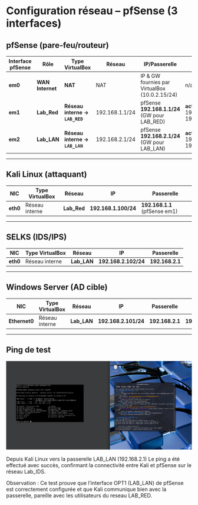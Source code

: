 # Configuration réseau – pfSense (3 interfaces)

## pfSense (pare‑feu/routeur)

| Interface pfSense | Rôle | Type VirtualBox | Réseau | IP/Passerelle | DHCP |
|---|---|---|---|---|---|
| **em0** | **WAN Internet** | **NAT** | NAT | IP & GW fournies par VirtualBox (10.0.2.15/24) | n/a |
| **em1** | **Lab_Red** | **Réseau interne → `LAB_RED`** | 192.168.1.1/24 | pfSense **192.168.1.1/24** (GW pour LAB_RED) | **activé** ( 192.168.1.100–199 ) |
| **em2** | **Lab_LAN** | **Réseau interne → `LAB_LAN`** | 192.168.2.1/24  | pfSense **192.168.2.1/24** (GW pour LAB_LAN) | **activé** ( 192.168.2.100–199 ) |



---

## Kali Linux (attaquant)

| NIC | Type VirtualBox | Réseau | IP | Passerelle |
|---|---|---|---|---|
| **eth0** | Réseau interne | **Lab_Red** |  **192.168.1.100/24** | **192.168.1.1** (pfSense em1) |

---

## SELKS (IDS/IPS)

| NIC | Type VirtualBox | Réseau | IP | Passerelle |
|---|---|---|---|---|
| **eth0** | Réseau interne | **Lab_LAN** | **192.168.2.102/24** | **192.168.2.1** |


---

## Windows Server (AD cible)

| NIC | Type VirtualBox | Réseau | IP | Passerelle | DNS |
|---|---|---|---|---|---|
| **Ethernet0** | Réseau interne | **Lab_LAN** | **192.168.2.101/24** | **192.168.2.1** | **192.168.2.1** |


---

## Ping de test
![Schéma du laboratoire](ping.png)

Depuis Kali Linux vers la passerelle LAB_LAN (192.168.2.1)
Le ping a été effectué avec succès, confirmant la connectivité entre Kali et pfSense sur le réseau Lab_IDS.

Observation :
Ce test prouve que l’interface OPT1 (LAB_LAN) de pfSense est correctement configurée et que Kali communique bien avec la passerelle, pareille avec les utilisateurs du reseau LAB_RED.
